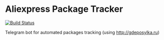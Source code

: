 # Aliexpress Package Tracker
[![Build Status](https://travis-ci.com/AlexanderApanovich/AliexpressTrackerV2.svg?branch=main)](https://travis-ci.com/AlexanderApanovich/AliexpressTrackerV2)

Telegram bot for automated packages tracking (using http://gdeposylka.ru)
